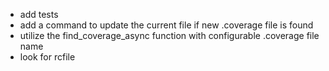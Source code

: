 - add tests
- add a command to update the current file if new .coverage file is found
- utilize the find_coverage_async function with configurable .coverage file name
- look for rcfile
